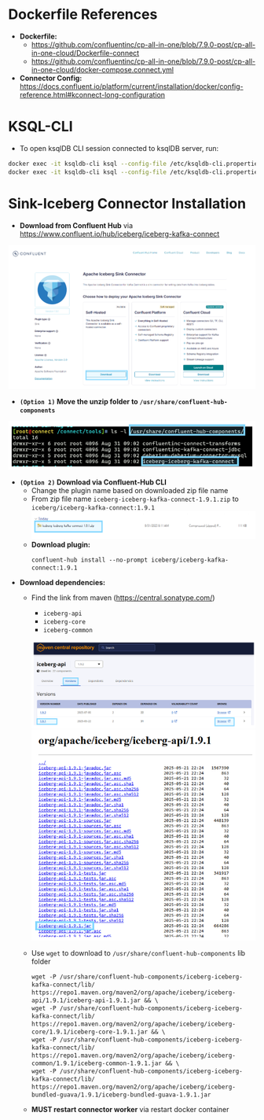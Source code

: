 # Dockerfile References
- **Dockerfile:** 
    - https://github.com/confluentinc/cp-all-in-one/blob/7.9.0-post/cp-all-in-one-cloud/Dockerfile-connect
    - https://github.com/confluentinc/cp-all-in-one/blob/7.9.0-post/cp-all-in-one-cloud/docker-compose.connect.yml
- **Connector Config:** https://docs.confluent.io/platform/current/installation/docker/config-reference.html#kconnect-long-configuration

# KSQL-CLI
- To open ksqlDB CLI session connected to ksqlDB server, run:
```sh
docker exec -it ksqldb-cli ksql --config-file /etc/ksqldb-cli.properties http://ksqldb-server:8088
docker exec -it ksqldb-cli ksql --config-file /etc/ksqldb-cli.properties http://ksqldb-server:8088 -e "SHOW STREAMS;"
```

# Sink-Iceberg Connector Installation
- **Download from Confluent Hub** via https://www.confluent.io/hub/iceberg/iceberg-kafka-connect

![Image](./assets/1.PNG)

- **`(Option 1)` Move the unzip folder to `/usr/share/confluent-hub-components`**

![Image](./assets/2.PNG)

- **`(Option 2)` Download via Confluent-Hub CLI**
    - Change the plugin name based on downloaded zip file name
    - From zip file name `iceberg-iceberg-kafka-connect-1.9.1.zip` to `iceberg/iceberg-kafka-connect:1.9.1`
        ![Image](./assets/3.PNG)
    - **Download plugin:** 
        ```shell
        confluent-hub install --no-prompt iceberg/iceberg-kafka-connect:1.9.1
        ```
- **Download dependencies:** 
    - Find the link from maven (https://central.sonatype.com/)
        - `iceberg-api`
        - `iceberg-core`
        - `iceberg-common`

        ![Image](./assets/4.PNG)
        ![Image](./assets/5.PNG)

    - Use `wget` to download to `/usr/share/confluent-hub-components` lib folder
        ```shell
        wget -P /usr/share/confluent-hub-components/iceberg-iceberg-kafka-connect/lib/ https://repo1.maven.org/maven2/org/apache/iceberg/iceberg-api/1.9.1/iceberg-api-1.9.1.jar && \
        wget -P /usr/share/confluent-hub-components/iceberg-iceberg-kafka-connect/lib/ https://repo1.maven.org/maven2/org/apache/iceberg/iceberg-core/1.9.1/iceberg-core-1.9.1.jar && \
        wget -P /usr/share/confluent-hub-components/iceberg-iceberg-kafka-connect/lib/ https://repo1.maven.org/maven2/org/apache/iceberg/iceberg-common/1.9.1/iceberg-common-1.9.1.jar && \
        wget -P /usr/share/confluent-hub-components/iceberg-iceberg-kafka-connect/lib/ https://repo1.maven.org/maven2/org/apache/iceberg/iceberg-bundled-guava/1.9.1/iceberg-bundled-guava-1.9.1.jar
        ```

    - **MUST restart connector worker** via restart docker container
